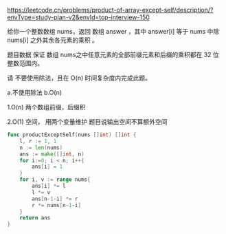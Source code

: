 https://leetcode.cn/problems/product-of-array-except-self/description/?envType=study-plan-v2&envId=top-interview-150

给你一个整数数组 nums，返回 数组 answer ，其中 answer[i] 等于 nums 中除 nums[i] 之外其余各元素的乘积 。

题目数据 保证 数组 nums之中任意元素的全部前缀元素和后缀的乘积都在  32 位 整数范围内。

请 不要使用除法，且在 O(n) 时间复杂度内完成此题。



a.不使用除法
b.O(n)


1.O(n) 两个数组前缀，后缀积

2.O(1) 空间， 用两个变量维护
题目说输出空间不算额外空间

```go
func productExceptSelf(nums []int) []int {
    l, r := 1, 1
    n := len(nums)
    ans := make([]int, n)
    for i:=0; i < n; i++{
        ans[i] = 1
    }
    for i, v := range nums{
        ans[i] *= l
        l *= v
        ans[n-1-i] *= r
        r *= nums[n-1-i]
    }
    return ans
}
```